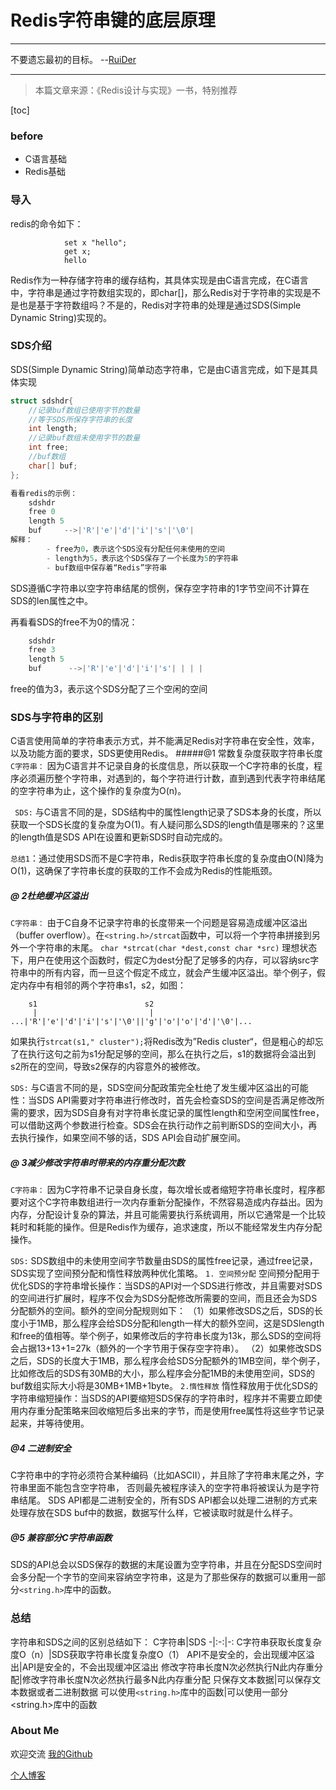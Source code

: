 # Redis字符串键的底层原理
---
不要遗忘最初的目标。                       --[RuiDer](https://ruider.github.io/)

---
> 本篇文章来源：《Redis设计与实现》一书，特别推荐

[toc]
### before
- C语言基础
- Redis基础
### 导入
redis的命令如下：
``` 
			set x "hello";
			get x;
			hello
```
Redis作为一种存储字符串的缓存结构，其具体实现是由C语言完成，在C语言中，字符串是通过字符数组实现的，即char[]，那么Redis对于字符串的实现是不是也是基于字符数组吗？不是的，Redis对字符串的处理是通过SDS(Simple Dynamic String)实现的。

### SDS介绍
SDS(Simple Dynamic String)简单动态字符串，它是由C语言完成，如下是其具体实现

```C
struct sdshdr{
	//记录buf数组已使用字节的数量
	//等于SDS所保存字符串的长度
	int length; 
	//记录buf数组未使用字节的数量
	int free;
	//buf数组
	char[] buf;
};

看看redis的示例：
	sdshdr
	free 0
	length 5
	buf     -->|'R'|'e'|'d'|'i'|'s'|'\0'|
解释：
		- free为0，表示这个SDS没有分配任何未使用的空间
		- length为5，表示这个SDS保存了一个长度为5的字符串	
		- buf数组中保存着“Redis”字符串
```
SDS遵循C字符串以空字符串结尾的惯例，保存空字符串的1字节空间不计算在SDS的len属性之中。

再看看SDS的free不为0的情况：
```java
	sdshdr
	free 3
	length 5
	buf      -->|'R'|'e'|'d'|'i'|'s'| | | |
```
free的值为3，表示这个SDS分配了三个空闲的空间

### SDS与字符串的区别
C语言使用简单的字符串表示方式，并不能满足Redis对字符串在安全性，效率，以及功能方面的要求，SDS更使用Redis。
#####@1  常数复杂度获取字符串长度
 `C字符串：`
		因为C语言并不记录自身的长度信息，所以获取一个C字符串的长度，程序必须遍历整个字符串，对遇到的，每个字符进行计数，直到遇到代表字符串结尾的空字符串为止，这个操作的复杂度为O(n)。
	
` SDS:`
	与C语言不同的是，SDS结构中的属性length记录了SDS本身的长度，所以获取一个SDS长度的复杂度为O(1)。有人疑问那么SDS的length值是哪来的？这里的length值是SDS API在设置和更新SDS时自动完成的。

``总结1``：通过使用SDS而不是C字符串，Redis获取字符串长度的复杂度由O(N)降为O(1)，这确保了字符串长度的获取的工作不会成为Redis的性能瓶颈。
##### @   2杜绝缓冲区溢出
`C字符串：`
		由于C自身不记录字符串的长度带来一个问题是容易造成缓冲区溢出（buffer overflow）。在`<string.h>/strcat`函数中，可以将一个字符串拼接到另外一个字符串的末尾。
		`char *strcat(char *dest,const char *src)`
理想状态下，用户在使用这个函数时，假定C为dest分配了足够多的内存，可以容纳src字符串中的所有内容，而一旦这个假定不成立，就会产生缓冲区溢出。举个例子，假定内存中有相邻的两个字符串s1，s2，如图：
```
	s1                        s2
	 |                         |
...|'R'|'e'|'d'|'i'|'s'|'\0'||'g'|'o'|'o'|'d'|'\0'|...
```
如果执行`strcat(s1," cluster");`将Redis改为”Redis cluster“，但是粗心的却忘了在执行这句之前为s1分配足够的空间，那么在执行之后，s1的数据将会溢出到s2所在的空间，导致s2保存的内容意外的被修改。
		
`SDS:`
		与C语言不同的是，SDS空间分配政策完全杜绝了发生缓冲区溢出的可能性：当SDS API需要对字符串进行修改时，首先会检查SDS的空间是否满足修改所需的要求，因为SDS自身有对字符串长度记录的属性length和空闲空间属性free，可以借助这两个参数进行检查。SDS会在执行动作之前判断SDS的空间大小，再去执行操作，如果空间不够的话，SDS API会自动扩展空间。

##### @   3减少修改字符串时带来的内存重分配次数
`C字符串：`
		因为C字符串不记录自身长度，每次增长或者缩短字符串长度时，程序都要对这个C字符串数组进行一次内存重新分配操作，不然容易造成内存益出。因为内存，分配设计复杂的算法，并且可能需要执行系统调用，所以它通常是一个比较耗时和耗能的操作。但是Redis作为缓存，追求速度，所以不能经常发生内存分配操作。

`SDS:`
		SDS数组中的未使用空间字节数量由SDS的属性free记录，通过free记录，SDS实现了空间预分配和惰性释放两种优化策略。
		`1. 空间预分配`
		空间预分配用于优化SDS的字符串增长操作：当SDS的API对一个SDS进行修改，并且需要对SDS的空间进行扩展时，程序不仅会为SDS分配修改所需要的空间，而且还会为SDS分配额外的空间。额外的空间分配规则如下：
			（1）如果修改SDS之后，SDS的长度小于1MB，那么程序会给SDS分配和length一样大的额外空间，这是SDSlength和free的值相等。举个例子，如果修改后的字符串长度为13k，那么SDS的空间将会占据13+13+1=27k（额外的一个字节用于保存空字符串）。
		    （2）如果修改SDS之后，SDS的长度大于1MB，那么程序会给SDS分配额外的1MB空间，举个例子，比如修改后的SDS有30MB的大小，那么程序会分配1MB的未使用空间，SDS的buf数组实际大小将是30MB+1MB+1byte。
		`2.惰性释放`
		惰性释放用于优化SDS的字符串缩短操作：当SDS的API要缩短SDS保存的字符串时，程序并不需要立即使用内存重分配策略来回收缩短后多出来的字节，而是使用free属性将这些字节记录起来，并等待使用。

##### @4      二进制安全
C字符串中的字符必须符合某种编码（比如ASCII），并且除了字符串末尾之外，字符串里面不能包含空字符串，
否则最先被程序读入的空字符串将被误认为是字符串结尾。
	SDS API都是二进制安全的，所有SDS API都会以处理二进制的方式来处理存放在SDS buf中的数据，数据写什么样，它被读取时就是什么样子。
##### @5    兼容部分C字符串函数
SDS的API总会以SDS保存的数据的末尾设置为空字符串，并且在分配SDS空间时会多分配一个字节的空间来容纳空字符串，这是为了那些保存的数据可以重用一部分`<string.h>`库中的函数。

### 总结
字符串和SDS之间的区别总结如下：
C字符串|SDS
-|:-:|-:
C字符串获取长度复杂度O（n）|SDS获取字符串长度复杂度O（1）
API不是安全的，会出现缓冲区溢出|API是安全的，不会出现缓冲区溢出
修改字符串长度N次必然执行N此内存重分配|修改字符串长度N次必然执行最多N此内存重分配
只保存文本数据|可以保存文本数据或者二进制数据
可以使用`<string.h>`库中的函数|可以使用一部分<string.h>库中的函数

### About Me
欢迎交流
[我的Github](https://github.com/RuiDer)

[个人博客](https://ruider.github.io/)

	
